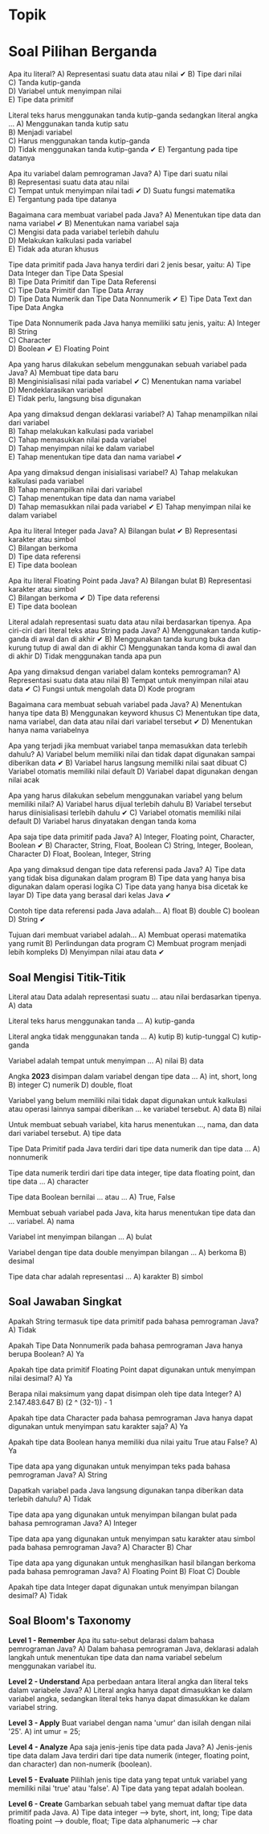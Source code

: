 # Topik


# Soal Pilihan Berganda

Apa itu literal?
A) Representasi suatu data atau nilai ✔ 
B) Tipe dari nilai  
C) Tanda kutip-ganda  
D) Variabel untuk menyimpan nilai  
E) Tipe data primitif  

Literal teks harus menggunakan tanda kutip-ganda sedangkan literal angka ...
A) Menggunakan tanda kutip satu  
B) Menjadi variabel  
C) Harus menggunakan tanda kutip-ganda  
D) Tidak menggunakan tanda kutip-ganda ✔ 
E) Tergantung pada tipe datanya  

Apa itu variabel dalam pemrograman Java?
A) Tipe dari suatu nilai  
B) Representasi suatu data atau nilai  
C) Tempat untuk menyimpan nilai tadi ✔ 
D) Suatu fungsi matematika  
E) Tergantung pada tipe datanya  

Bagaimana cara membuat variabel pada Java?
A) Menentukan tipe data dan nama variabel ✔ 
B) Menentukan nama variabel saja  
C) Mengisi data pada variabel terlebih dahulu  
D) Melakukan kalkulasi pada variabel  
E) Tidak ada aturan khusus  

Tipe data primitif pada Java hanya terdiri dari 2 jenis besar, yaitu:
A) Tipe Data Integer dan Tipe Data Spesial  
B) Tipe Data Primitif dan Tipe Data Referensi  
C) Tipe Data Primitif dan Tipe Data Array  
D) Tipe Data Numerik dan Tipe Data Nonnumerik  ✔ 
E) Tipe Data Text dan Tipe Data Angka  

Tipe Data Nonnumerik pada Java hanya memiliki satu jenis, yaitu:
A) Integer  
B) String  
C) Character  
D) Boolean ✔ 
E) Floating Point  

Apa yang harus dilakukan sebelum menggunakan sebuah variabel pada Java?
A) Membuat tipe data baru  
B) Menginisialisasi nilai pada variabel  ✔
C) Menentukan nama variabel  
D) Mendeklarasikan variabel  
E) Tidak perlu, langsung bisa digunakan  

Apa yang dimaksud dengan deklarasi variabel?
A) Tahap menampilkan nilai dari variabel  
B) Tahap melakukan kalkulasi pada variabel  
C) Tahap memasukkan nilai pada variabel  
D) Tahap menyimpan nilai ke dalam variabel  
E) Tahap menentukan tipe data dan nama variabel ✔ 

Apa yang dimaksud dengan inisialisasi variabel?
A) Tahap melakukan kalkulasi pada variabel  
B) Tahap menampilkan nilai dari variabel  
C) Tahap menentukan tipe data dan nama variabel  
D) Tahap memasukkan nilai pada variabel ✔ 
E) Tahap menyimpan nilai ke dalam variabel  

Apa itu literal Integer pada Java?
A) Bilangan bulat ✔ 
B) Representasi karakter atau simbol  
C) Bilangan berkoma  
D) Tipe data referensi  
E) Tipe data boolean  

Apa itu literal Floating Point pada Java?
A) Bilangan bulat 
B) Representasi karakter atau simbol  
C) Bilangan berkoma  ✔ 
D) Tipe data referensi  
E) Tipe data boolean  

Literal adalah representasi suatu data atau nilai berdasarkan tipenya. Apa ciri-ciri dari literal teks atau String pada Java?
A) Menggunakan tanda kutip-ganda di awal dan di akhir ✔
B) Menggunakan tanda kurung buka dan kurung tutup di awal dan di akhir
C) Menggunakan tanda koma di awal dan di akhir
D) Tidak menggunakan tanda apa pun

Apa yang dimaksud dengan variabel dalam konteks pemrograman?
A) Representasi suatu data atau nilai
B) Tempat untuk menyimpan nilai atau data ✔
C) Fungsi untuk mengolah data
D) Kode program

Bagaimana cara membuat sebuah variabel pada Java?
A) Menentukan hanya tipe data
B) Menggunakan keyword khusus
C) Menentukan tipe data, nama variabel, dan data atau nilai dari variabel tersebut ✔
D) Menentukan hanya nama variabelnya

Apa yang terjadi jika membuat variabel tanpa memasukkan data terlebih dahulu?
A) Variabel belum memiliki nilai dan tidak dapat digunakan sampai diberikan data ✔
B) Variabel harus langsung memiliki nilai saat dibuat
C) Variabel otomatis memiliki nilai default
D) Variabel dapat digunakan dengan nilai acak

Apa yang harus dilakukan sebelum menggunakan variabel yang belum memiliki nilai?
A) Variabel harus dijual terlebih dahulu
B) Variabel tersebut harus diinisialisasi terlebih dahulu ✔
C) Variabel otomatis memiliki nilai default
D) Variabel harus dinyatakan dengan tanda koma

Apa saja tipe data primitif pada Java?
A) Integer, Floating point, Character, Boolean ✔
B) Character, String, Float, Boolean
C) String, Integer, Boolean, Character
D) Float, Boolean, Integer, String

Apa yang dimaksud dengan tipe data referensi pada Java?
A) Tipe data yang tidak bisa digunakan dalam program
B) Tipe data yang hanya bisa digunakan dalam operasi logika
C) Tipe data yang hanya bisa dicetak ke layar
D) Tipe data yang berasal dari kelas Java ✔

Contoh tipe data referensi pada Java adalah...
A) float
B) double
C) boolean
D) String ✔

Tujuan dari membuat variabel adalah...
A) Membuat operasi matematika yang rumit
B) Perlindungan data program
C) Membuat program menjadi lebih kompleks
D) Menyimpan nilai atau data ✔

## Soal Mengisi Titik-Titik

Literal atau Data adalah representasi suatu ... atau nilai berdasarkan tipenya.
A) data

Literal teks harus menggunakan tanda ...
A) kutip-ganda

Literal angka tidak menggunakan tanda ...
A) kutip
B) kutip-tunggal
C) kutip-ganda

Variabel adalah tempat untuk menyimpan ...
A) nilai
B) data

Angka **2023** disimpan dalam variabel dengan tipe data ...
A) int, short, long
B) integer
C) numerik
D) double, float

Variabel yang belum memiliki nilai tidak dapat digunakan untuk kalkulasi atau operasi lainnya sampai diberikan ... ke variabel tersebut.
A) data
B) nilai

Untuk membuat sebuah variabel, kita harus menentukan ..., nama, dan data dari variabel tersebut.
A) tipe data

Tipe Data Primitif pada Java terdiri dari tipe data numerik dan tipe data ...
A) nonnumerik

Tipe data numerik terdiri dari tipe data integer, tipe data floating point, dan tipe data ...
A) character

Tipe data Boolean bernilai ... atau ...
A) True, False

Membuat sebuah variabel pada Java, kita harus menentukan tipe data dan ... variabel.
A) nama

Variabel int menyimpan bilangan ...
A) bulat

Variabel dengan tipe data double menyimpan bilangan ...
A) berkoma
B) desimal

Tipe data char adalah representasi ...
A) karakter
B) simbol

## Soal Jawaban Singkat

Apakah String termasuk tipe data primitif pada bahasa pemrograman Java?
A) Tidak

Apakah Tipe Data Nonnumerik pada bahasa pemrograman Java hanya berupa Boolean?
A) Ya

Apakah tipe data primitif Floating Point dapat digunakan untuk menyimpan nilai desimal?
A) Ya

Berapa nilai maksimum yang dapat disimpan oleh tipe data Integer?
A) 2.147.483.647
B) (2 ^ (32-1)) - 1

Apakah tipe data Character pada bahasa pemrograman Java hanya dapat digunakan untuk menyimpan satu karakter saja?
A) Ya

Apakah tipe data Boolean hanya memiliki dua nilai yaitu True atau False?
A) Ya

Tipe data apa yang digunakan untuk menyimpan teks pada bahasa pemrograman Java?
A) String

Dapatkah variabel pada Java langsung digunakan tanpa diberikan data terlebih dahulu?
A) Tidak

Tipe data apa yang digunakan untuk menyimpan bilangan bulat pada bahasa pemrograman Java?
A) Integer

Tipe data apa yang digunakan untuk menyimpan satu karakter atau simbol pada bahasa pemrograman Java?
A) Character
B) Char

Tipe data apa yang digunakan untuk menghasilkan hasil bilangan berkoma pada bahasa pemrograman Java?
A) Floating Point
B) Float
C) Double

Apakah tipe data Integer dapat digunakan untuk menyimpan bilangan desimal?
A) Tidak


## Soal Bloom's Taxonomy

**Level 1 - Remember**
Apa itu satu-sebut delarasi dalam bahasa pemrograman Java?
A) Dalam bahasa pemrograman Java, deklarasi adalah langkah untuk menentukan tipe data dan nama variabel sebelum menggunakan variabel itu.

**Level 2 - Understand**
Apa perbedaan antara literal angka dan literal teks dalam variabele Java?
A) Literal angka hanya dapat dimasukkan ke dalam variabel angka, sedangkan literal teks hanya dapat dimasukkan ke dalam variabel string.

**Level 3 - Apply**
Buat variabel dengan nama 'umur' dan isilah dengan nilai '25'.
A) int umur = 25;

**Level 4 - Analyze**
Apa saja jenis-jenis tipe data pada Java?
A) Jenis-jenis tipe data dalam Java terdiri dari tipe data numerik (integer, floating point, dan character) dan non-numerik (boolean).

**Level 5 - Evaluate**
Pilihlah jenis tipe data yang tepat untuk variabel yang memiliki nilai 'true' atau 'false'.
A) Tipe data yang tepat adalah boolean.

**Level 6 - Create**
Gambarkan sebuah tabel yang memuat daftar tipe data primitif pada Java.
A) Tipe data integer ⟶ byte, short, int, long; Tipe data floating point ⟶  double, float; Tipe data alphanumeric ⟶ char

